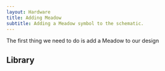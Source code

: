 ```yaml
---
layout: Hardware
title: Adding Meadow
subtitle: Adding a Meadow symbol to the schematic.
---
```


The first thing we need to do is add a Meadow to our design

## Library